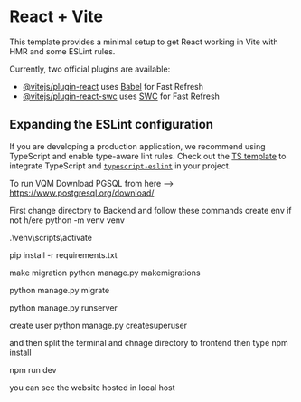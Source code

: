 # React + Vite

This template provides a minimal setup to get React working in Vite with HMR and some ESLint rules.

Currently, two official plugins are available:

- [@vitejs/plugin-react](https://github.com/vitejs/vite-plugin-react/blob/main/packages/plugin-react/README.md) uses [Babel](https://babeljs.io/) for Fast Refresh
- [@vitejs/plugin-react-swc](https://github.com/vitejs/vite-plugin-react-swc) uses [SWC](https://swc.rs/) for Fast Refresh

## Expanding the ESLint configuration

If you are developing a production application, we recommend using TypeScript and enable type-aware lint rules. Check out the [TS template](https://github.com/vitejs/vite/tree/main/packages/create-vite/template-react-ts) to integrate TypeScript and [`typescript-eslint`](https://typescript-eslint.io) in your project.

To run VQM
Download PGSQL from here --> https://www.postgresql.org/download/

First change directory to Backend
and follow these commands
create env if not h/ere
python -m venv venv


.\venv\scripts\activate


pip install -r requirements.txt

make migration
python manage.py makemigrations

python manage.py migrate

python manage.py runserver

create user
python manage.py createsuperuser

and then split the terminal and chnage directory to frontend
then type
npm install

npm run dev

you can see the website hosted in local host 

